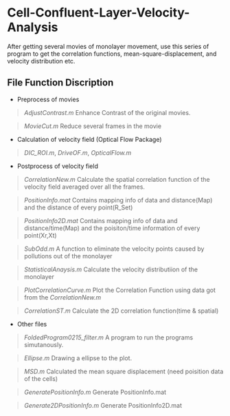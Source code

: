 # Cell-Confluent-Layer-Velocity-Analysis
After getting several movies of monolayer movement, use this series of program to get the correlation functions, mean-square-displacement, and velocity distribution etc.
## File Function Discription
- Preprocess of movies

 > _AdjustContrast.m_ Enhance Contrast of the original movies.
 
 > _MovieCut.m_ Reduce several frames in the movie

- Calculation of velocity field (Optical Flow Package)

 > _DIC_ROI.m_, _DriveOF.m_, _OpticalFlow.m_
 
- Postprocess of velocity field

 > _CorrelationNew.m_ Calculate the spatial correlation function of the velocity field averaged over all the frames.
 
 > _PositionInfo.mat_ Contains mapping info of data and distance(Map) and the distance of every point(R_Set)
 
 > _PositionInfo2D.mat_ Contains mapping info of data and distance/time(Map) and the poisiton/time information of every point(Xr,Xt)
 
 > _SubOdd.m_ A function to eliminate the velocity points caused by pollutions out of the monolayer
 
 > _StatisticalAnaysis.m_ Calculate the velocity distributiion of the monolayer
 
 > _PlotCorrelationCurve.m_ Plot the Correlation Function using data got from the _CorrelationNew.m_
 
 > _CorrelationST.m_ Calculate the 2D correlation function(time & spatial)
 
- Other files
 
 > _FoldedProgram0215_filter.m_ A program to run the programs simutanously.
 
 > _Ellipse.m_ Drawing a ellipse to the plot.
 
 > _MSD.m_ Calculated the mean square displacement (need poisition data of the cells)

 > _GeneratePositionInfo.m_ Generate PositionInfo.mat

 > _Generate2DPositionInfo.m_ Generate PositionInfo2D.mat
 
